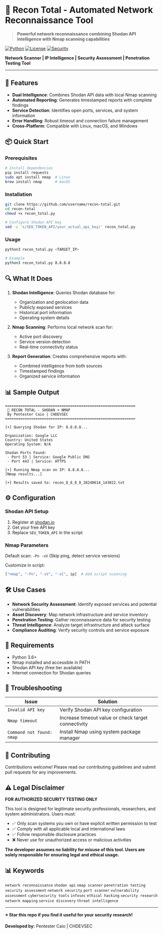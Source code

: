 # 🔎 Recon Total - Automated Network Reconnaissance Tool

> **Powerful network reconnaissance combining Shodan API intelligence with Nmap scanning capabilities**

[![Python](https://img.shields.io/badge/Python-3.6+-blue.svg)](https://www.python.org/)
[![License](https://img.shields.io/badge/license-MIT-green.svg)](LICENSE)
[![Security](https://img.shields.io/badge/security-pentesting-red.svg)](https://github.com/topics/pentesting)

**Network Scanner | IP Intelligence | Security Assessment | Penetration Testing Tool**

---

## 🚀 Features

- **Dual Intelligence**: Combines Shodan API data with local Nmap scanning
- **Automated Reporting**: Generates timestamped reports with complete findings
- **Service Detection**: Identifies open ports, services, and system information
- **Error Handling**: Robust timeout and connection failure management
- **Cross-Platform**: Compatible with Linux, macOS, and Windows

## 📦 Quick Start

### Prerequisites
```bash
# Install dependencies
pip install requests
sudo apt install nmap  # Linux
brew install nmap      # macOS
```

### Installation
```bash
git clone https://github.com/username/recon-total.git
cd recon-total
chmod +x recon_total.py

# Configure Shodan API key
sed -i 's/SEU_TOKEN_API/your_actual_api_key/' recon_total.py
```

### Usage
```bash
python3 recon_total.py <TARGET_IP>

# Example
python3 recon_total.py 8.8.8.8
```

## 🔍 What It Does

1. **Shodan Intelligence**: Queries Shodan database for:
   - Organization and geolocation data
   - Publicly exposed services
   - Historical port information
   - Operating system details

2. **Nmap Scanning**: Performs local network scan for:
   - Active port discovery
   - Service version detection
   - Real-time connectivity status

3. **Report Generation**: Creates comprehensive reports with:
   - Combined intelligence from both sources
   - Timestamped findings
   - Organized service information

## 📊 Sample Output

```
============================================================
 🔎 RECON TOTAL - SHODAN + NMAP
 By Pentester Caio | CHDEVSEC
============================================================

[+] Querying Shodan for IP: 8.8.8.8...

Organization: Google LLC
Country: United States
Operating System: N/A

Shodan Ports Found:
 - Port 53 | Service: Google Public DNS
 - Port 443 | Service: HTTPS

[+] Running Nmap scan on IP: 8.8.8.8...
[Nmap results...]

[+] Results saved to: recon_8_8_8_8_20240614_143022.txt
```

## ⚙️ Configuration

### Shodan API Setup
1. Register at [shodan.io](https://www.shodan.io/)
2. Get your free API key
3. Replace `SEU_TOKEN_API` in the script

### Nmap Parameters
Default scan: `-Pn -sV` (Skip ping, detect service versions)

Customize in script:
```python
["nmap", "-Pn", "-sV", "-sC", ip]  # Add script scanning
```

## 🛠️ Use Cases

- **Network Security Assessment**: Identify exposed services and potential vulnerabilities
- **Asset Discovery**: Map network infrastructure and service inventory  
- **Penetration Testing**: Gather reconnaissance data for security testing
- **Threat Intelligence**: Analyze target infrastructure and attack surface
- **Compliance Auditing**: Verify security controls and service exposure

## 📝 Requirements

- Python 3.6+
- Nmap installed and accessible in PATH
- Shodan API key (free tier available)
- Internet connection for Shodan queries

## 🔧 Troubleshooting

| Issue | Solution |
|-------|----------|
| `Invalid API key` | Verify Shodan API key configuration |
| `Nmap timeout` | Increase timeout value or check target connectivity |
| `Command not found: nmap` | Install Nmap using system package manager |

## 🤝 Contributing

Contributions welcome! Please read our contributing guidelines and submit pull requests for any improvements.

## ⚠️ Legal Disclaimer

**FOR AUTHORIZED SECURITY TESTING ONLY**

This tool is designed for legitimate security professionals, researchers, and system administrators. Users must:

- ✅ Only scan systems you own or have explicit written permission to test
- ✅ Comply with all applicable local and international laws
- ✅ Follow responsible disclosure practices
- ❌ Never use for unauthorized access or malicious activities

**The developer assumes no liability for misuse of this tool. Users are solely responsible for ensuring legal and ethical usage.**

## 📊 Keywords

`network reconnaissance` `shodan api` `nmap scanner` `penetration testing` `security assessment` `network security` `port scanner` `vulnerability assessment` `cybersecurity tools` `infosec` `ethical hacking` `security research` `network mapping` `service discovery` `threat intelligence`

---

**⭐ Star this repo if you find it useful for your security research!**

**Developed by:** Pentester Caio | CHDEVSEC
